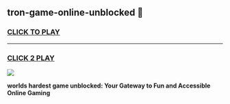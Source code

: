 
## tron-game-online-unblocked 👋
<h3>
<a href="https://premium.freeplayer.one?title=tron-game-online-unblocked&ref=14F">CLICK TO PLAY</a></h3>
<hr>

<h3>
<a href="https://premium.freeplayer.one?title=tron-game-online-unblocked&ref=14F">CLICK 2 PLAY</a>
  
</h3>

<a href="https://premium.freeplayer.one?title=tron-game-online-unblocked&ref=12F/"><img src="https://clearcache.store/games.png"></a>


**worlds hardest game unblocked: Your Gateway to Fun and Accessible Online Gaming**
